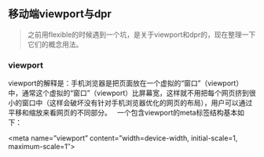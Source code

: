 ## 移动端viewport与dpr
> 之前用flexible的时候遇到一个坑，是关于viewport和dpr的，现在整理一下它们的概念用法。  

### viewport  
viewport的解释是：手机浏览器是把页面放在一个虚拟的“窗口”（viewport）中，通常这个虚拟的“窗口”（viewport）比屏幕宽，这样就不用把每个网页挤到很小的窗口中（这样会破坏没有针对手机浏览器优化的网页的布局），用户可以通过平移和缩放来看网页的不同部分。  
一个包含viewport的meta标签结构基本如下：  

<meta name=”viewport” content=”width=device-width, initial-scale=1, maximum-scale=1″>
